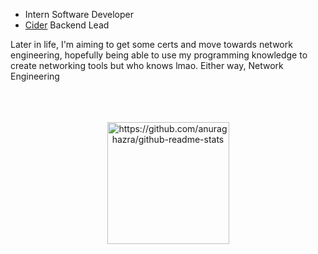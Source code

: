 - Intern Software Developer
- [Cider](https://cider.sh) Backend Lead

Later in life, I'm aiming to get some certs and move towards network engineering, hopefully being able to use my programming knowledge to create networking tools but who knows lmao. Either way, Network Engineering

<br />
<br />
<br />

<div align="center">
  <img align="center" height="195px" src="https://github-readme-stats.d3rpp.dev/api?username=d3rpp&show_icons=true&theme=dark&hide=stars" alt="https://github.com/anuraghazra/github-readme-stats"/>
</div>

<br />
<br />
<br />
